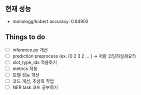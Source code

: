 ## 현재 성능
- monologg/kobert accuracy: 0.84902

## Things to do
- [ ] inference.py 개선
- [ ] prediction preprocess (ex. [0 2 3 2 ... ] -> 저랑 코딩하실래요?)
- [ ] slot_type_ids 적용하기
- [ ] metrics 적용
- [ ] 모델 성능 개선
- [ ] 코드 개선, 추상화 작업
- [ ] NER task 코드 공부하기